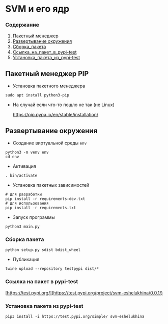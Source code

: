 # SVM и его ядр
### Содержание
1. [Пакетный менеджер](#пакетный_менеджер)
2. [Развертывание окружения](#развертывание_окружения)
3. [Сборка_пакета](#сборка_пакета)
3. [Ссылка_на_пакет_в_pypi-test](#ссылка_на_пакет)
4. [Установка_пакета_из_pypi-test](#установка_пакета)

<a name="пакетный_менеджер"></a>
## Пакетный менеджер PIP
* Установка пакетного менеджера
```
sudo apt install python3-pip 
```
* На случай если что-то пошло не так (не Linux)

    https://pip.pypa.io/en/stable/installation/



<a name="развертывание_окружения"></a>
## Развертывание окружения
* Создание виртуальной среды `env`
```
python3 -m venv env
cd env
```
* Активация
```
. bin/activate
```
* Установка пакетных зависимостей
```
# для разработки
pip install -r requirements-dev.txt
# для использования
pip install -r requirements.txt
```
* Запуск программы
```
python3 main.py
```

<a name="сборка_пакета"></a>
### Сборка пакета
```
python setup.py sdist bdist_wheel   
```
* Публикация
```
twine upload --repository testpypi dist/*
```

<a name="ссылка_на_пакет"></a>
### Ссылка на пакет в pypi-test
[https://test.pypi.org/](https://test.pypi.org/project/svm-eshelukhina/0.0.1/)

<a name="установка_пакета"></a>
### Установка пакета из pypi-test
```
pip3 install -i https://test.pypi.org/simple/ svm-eshelukhina
```
